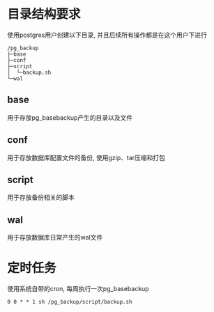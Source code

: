 # 目录结构要求

使用postgres用户创建以下目录, 并且后续所有操作都是在这个用户下进行

```
/pg_backup
├─base
├─conf
├─script
│  └─backup.sh
└─wal
```

## base

用于存放pg_basebackup产生的目录以及文件

## conf

用于存放数据库配置文件的备份, 使用gzip、tar压缩和打包

## script

用于存放备份相关的脚本

## wal

用于存放数据库日常产生的wal文件

# 定时任务

使用系统自带的cron, 每周执行一次pg_basebackup

```txt
0 0 * * 1 sh /pg_backup/script/backup.sh
```
